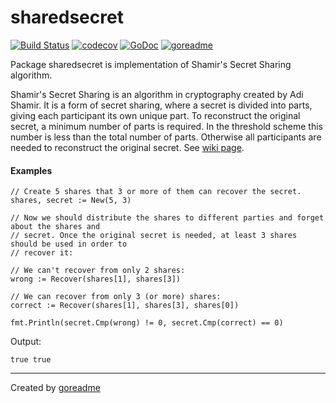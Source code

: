 # sharedsecret

[![Build Status](https://travis-ci.org/posener/sharedsecret.svg?branch=master)](https://travis-ci.org/posener/sharedsecret)
[![codecov](https://codecov.io/gh/posener/sharedsecret/branch/master/graph/badge.svg)](https://codecov.io/gh/posener/sharedsecret)
[![GoDoc](https://godoc.org/github.com/posener/sharedsecret?status.svg)](http://godoc.org/github.com/posener/sharedsecret)
[![goreadme](https://goreadme.herokuapp.com/badge/posener/sharedsecret.svg)](https://goreadme.herokuapp.com)

Package sharedsecret is implementation of Shamir's Secret Sharing algorithm.

Shamir's Secret Sharing is an algorithm in cryptography created by Adi Shamir. It is a form of
secret sharing, where a secret is divided into parts, giving each participant its own unique
part. To reconstruct the original secret, a minimum number of parts is required. In the threshold
scheme this number is less than the total number of parts. Otherwise all participants are needed
to reconstruct the original secret.
See [wiki page](https://en.wikipedia.org/wiki/Shamir's_Secret_Sharing).

#### Examples

```golang
// Create 5 shares that 3 or more of them can recover the secret.
shares, secret := New(5, 3)

// Now we should distribute the shares to different parties and forget about the shares and
// secret. Once the original secret is needed, at least 3 shares should be used in order to
// recover it:

// We can't recover from only 2 shares:
wrong := Recover(shares[1], shares[3])

// We can recover from only 3 (or more) shares:
correct := Recover(shares[1], shares[3], shares[0])

fmt.Println(secret.Cmp(wrong) != 0, secret.Cmp(correct) == 0)
```

 Output:

```
true true

```


---

Created by [goreadme](https://github.com/apps/goreadme)
